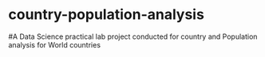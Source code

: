# country-population-analysis

#A Data Science practical lab project conducted for country and Population analysis for World countries 
